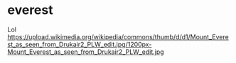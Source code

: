 # everest
Lol
https://upload.wikimedia.org/wikipedia/commons/thumb/d/d1/Mount_Everest_as_seen_from_Drukair2_PLW_edit.jpg/1200px-Mount_Everest_as_seen_from_Drukair2_PLW_edit.jpg
